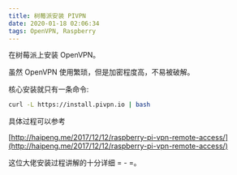 ```yaml
---
title: 树莓派安装 PIVPN
date: 2020-01-18 02:06:34
tags: OpenVPN, Raspberry
---
```




在树莓派上安装 OpenVPN。

虽然 OpenVPN 使用繁琐，但是加密程度高，不易被破解。

核心安装就只有一条命令:

```sh
curl -L https://install.pivpn.io | bash
```



具体过程可以参考

[http://haipeng.me/2017/12/12/raspberry-pi-vpn-remote-access/](http://haipeng.me/2017/12/12/raspberry-pi-vpn-remote-access/)

这位大佬安装过程讲解的十分详细 = - =。

